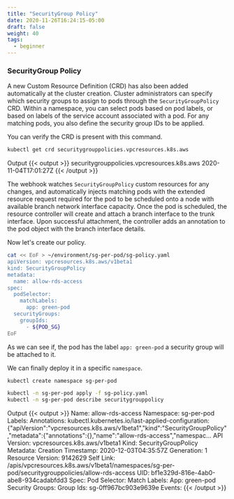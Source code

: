 ```yaml
---
title: "SecurityGroup Policy"
date: 2020-11-26T16:24:15-05:00
draft: false
weight: 40
tags:
  - beginner
---
```


### SecurityGroup Policy

A new Custom Resource Definition (CRD) has also been added automatically at the cluster creation. Cluster administrators can specify which security groups to assign to pods through the `SecurityGroupPolicy` CRD. Within a namespace, you can select pods based on pod labels, or based on labels of the service account associated with a pod. For any matching pods, you also define the security group IDs to be applied.

You can verify the CRD is present with this command.

```bash
kubectl get crd securitygrouppolicies.vpcresources.k8s.aws
```

Output
{{< output >}}
securitygrouppolicies.vpcresources.k8s.aws   2020-11-04T17:01:27Z
{{< /output >}}

The webhook watches `SecurityGroupPolicy` custom resources for any changes, and automatically injects matching pods with the extended resource request required for the pod to be scheduled onto a node with available branch network interface capacity. Once the pod is scheduled, the resource controller will create and attach a branch interface to the trunk interface. Upon successful attachment, the controller adds an annotation to the pod object with the branch interface details.

Now let's create our policy.

```bash
cat << EoF > ~/environment/sg-per-pod/sg-policy.yaml
apiVersion: vpcresources.k8s.aws/v1beta1
kind: SecurityGroupPolicy
metadata:
  name: allow-rds-access
spec:
  podSelector:
    matchLabels:
      app: green-pod
  securityGroups:
    groupIds:
      - ${POD_SG}
EoF
```

As we can see if, the pod has the label `app: green-pod` a security group will be attached to it.

We can finally deploy it in a specific `namespace`.

```bash
kubectl create namespace sg-per-pod

kubectl -n sg-per-pod apply -f sg-policy.yaml
kubectl -n sg-per-pod describe securitygrouppolicy
```

Output
{{< output >}}
Name:         allow-rds-access
Namespace:    sg-per-pod
Labels:       <none>
Annotations:  kubectl.kubernetes.io/last-applied-configuration:
                {"apiVersion":"vpcresources.k8s.aws/v1beta1","kind":"SecurityGroupPolicy","metadata":{"annotations":{},"name":"allow-rds-access","namespac...
API Version:  vpcresources.k8s.aws/v1beta1
Kind:         SecurityGroupPolicy
Metadata:
  Creation Timestamp:  2020-12-03T04:35:57Z
  Generation:          1
  Resource Version:    9142629
  Self Link:           /apis/vpcresources.k8s.aws/v1beta1/namespaces/sg-per-pod/securitygrouppolicies/allow-rds-access
  UID:                 bf1e329d-816e-4ab0-abe8-934cadabfdd3
Spec:
  Pod Selector:
    Match Labels:
      App:  green-pod
  Security Groups:
    Group Ids:
      sg-0ff967bc903e9639e
Events:  <none>
{{< /output >}}
